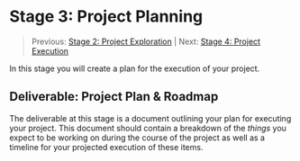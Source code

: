 # Stage 3: Project Planning

> Previous: [Stage 2: Project Exploration](./stage-2-project-exploration.md) | Next: [Stage 4: Project Execution](./stage-4-project-execution.md)

In this stage you will create a plan for the execution of your project.

## Deliverable: Project Plan & Roadmap

The deliverable at this stage is a document outlining your plan for executing your project.  This document should contain a breakdown of the *things* you expect to be working on during the course of the project as well as a timeline for your projected execution of these items.
